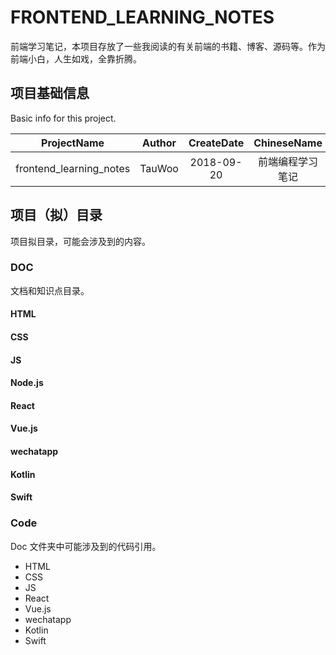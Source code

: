# FRONTEND_LEARNING_NOTES

前端学习笔记，本项目存放了一些我阅读的有关前端的书籍、博客、源码等。作为前端小白，人生如戏，全靠折腾。

## 项目基础信息

Basic info for this project.

| ProjectName | Author | CreateDate | ChineseName |
| :-: | :-: | :-: | :-: |
| frontend_learning_notes | TauWoo | 2018-09-20 | 前端编程学习笔记 |

## 项目（拟）目录

项目拟目录，可能会涉及到的内容。

### DOC

文档和知识点目录。

#### HTML

#### CSS

#### JS

#### Node.js

#### React

#### Vue.js

#### wechatapp

#### Kotlin

#### Swift

### Code

Doc 文件夹中可能涉及到的代码引用。

- HTML
- CSS
- JS
- React
- Vue.js
- wechatapp
- Kotlin
- Swift
